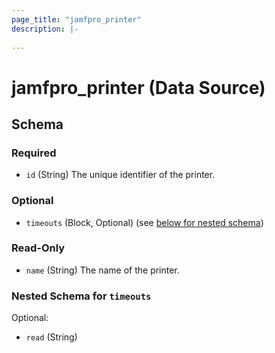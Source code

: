 ```yaml
---
page_title: "jamfpro_printer"
description: |-
  
---
```


# jamfpro_printer (Data Source)


<!-- schema generated by tfplugindocs -->
## Schema

### Required

- `id` (String) The unique identifier of the printer.

### Optional

- `timeouts` (Block, Optional) (see [below for nested schema](#nestedblock--timeouts))

### Read-Only

- `name` (String) The name of the printer.

<a id="nestedblock--timeouts"></a>
### Nested Schema for `timeouts`

Optional:

- `read` (String)